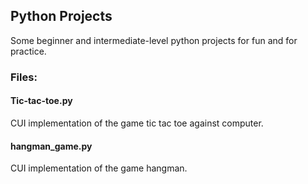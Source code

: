## Python Projects
Some beginner and intermediate-level python projects for fun and for practice.

### Files:
#### Tic-tac-toe.py 
CUI implementation of the game tic tac toe against computer.

#### hangman_game.py
CUI implementation of the game hangman.
